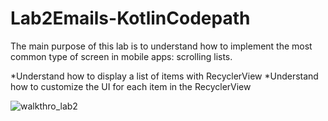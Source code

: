 # Lab2Emails-KotlinCodepath
The main purpose of this lab is to understand how to implement the most common type of screen in mobile apps: scrolling lists.

 *Understand how to display a list of items with RecyclerView
 *Understand how to customize the UI for each item in the RecyclerView
 
![walkthro_lab2](https://user-images.githubusercontent.com/64405568/188751290-379c39a0-30a1-470a-895d-9b156fca4545.gif)
